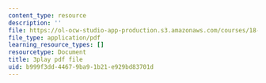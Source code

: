 ```yaml
---
content_type: resource
description: ''
file: https://ol-ocw-studio-app-production.s3.amazonaws.com/courses/18-03sc-differential-equations-fall-2011/b999f3dd44679ba91b21e929bd83701d_XDhJ8lVGbl8.pdf
file_type: application/pdf
learning_resource_types: []
resourcetype: Document
title: 3play pdf file
uid: b999f3dd-4467-9ba9-1b21-e929bd83701d
---
```

